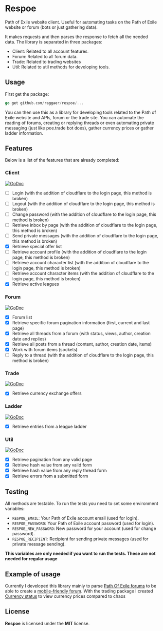 # Respoe

Path of Exile website client. Useful for automating tasks on the Path of Exile website or forum (bots or just gathering data).

It makes requests and then parses the response to fetch all the needed data. The library is separated in three packages:

- Client: Related to all account features.
- Forum: Related to all forum data.
- Trade: Related to trading websites
- Util: Related to util methods for developing tools.

## Usage

First get the package:

```go
go get github.com/raggaer/respoe/...
```

You can then use this as a library for developing tools related to the Path of Exile website and APIs, forum or the trade site.
You can automate the reading of forums, creating or replying threads or even automating private messaging (just like poe.trade bot does),
gather currency prices or gather ladder information.

## Features

Below is a list of the features that are already completed:

### Client

[![GoDoc](https://godoc.org/github.com/Raggaer/respoe/client?status.svg)](http://godoc.org/github.com/Raggaer/respoe/client)

- [ ] Login (with the addition of cloudflare to the login page, this method is broken)
- [ ] Logout (with the addition of cloudflare to the login page, this method is broken)
- [ ] Change password (with the addition of cloudflare to the login page, this method is broken)
- [ ] Retrieve inbox by page (with the addition of cloudflare to the login page, this method is broken)
- [ ] Send private messages (with the addition of cloudflare to the login page, this method is broken)
- [x] Retrieve special offer list 
- [ ] Retrieve account profile (with the addition of cloudflare to the login page, this method is broken)
- [ ] Retrieve account character list (with the addition of cloudflare to the login page, this method is broken)
- [ ] Retrieve account character items (with the addition of cloudflare to the login page, this method is broken)
- [x] Retrieve active leagues

### Forum

[![GoDoc](https://godoc.org/github.com/Raggaer/respoe/forum?status.svg)](http://godoc.org/github.com/Raggaer/respoe/forum)

- [x] Forum list
- [x] Retrieve specific forum pagination information (first, current and last page)
- [x] Retrieve all threads from a forum (with status, views, author, creation date and replies)
- [x] Retrieve all posts from a thread (content, author, creation date, items)
- [x] Work with forum items (sockets)
- [ ] Reply to a thread (with the addition of cloudflare to the login page, this method is broken)

### Trade

[![GoDoc](https://godoc.org/github.com/Raggaer/respoe/trade?status.svg)](http://godoc.org/github.com/Raggaer/respoe/trade)

- [x] Retrieve currency exchange offers

### Ladder

[![GoDoc](https://godoc.org/github.com/Raggaer/respoe/ladder?status.svg)](http://godoc.org/github.com/Raggaer/respoe/ladder)

- [x] Retrieve entries from a league ladder

### Util

[![GoDoc](https://godoc.org/github.com/Raggaer/respoe/util?status.svg)](http://godoc.org/github.com/Raggaer/respoe/util)

- [x] Retrieve pagination from any valid page
- [x] Retrieve hash value from any valid form
- [x] Retrieve hash value from any reply thread form
- [x] Retrieve errors from a submitted form

## Testing

All methods are testable. To run the tests you need to set some environment variables:

- `RESPOE_EMAIL`: Your Path of Exile account email (used for login).
- `RESPOE_PASSWORD`: Your Path of Exile account password (used for login).
- `RESPOE_NEW_PASSWORD`: New password for your account (used for change password).
- `RESPOE_RECIPIENT`: Recipient for sending private messages (used for private message sending).

**This variables are only needed if you want to run the tests. These are not needed for regular usage**

## Example of usage

Currently I developed this library mainly to parse [Path Of Exile forums](https://www.pathofexile.com/forum) to be able to create
a [mobile-friendly forum](https://respoe.xyz). With the trading package I created [Currency status](https://respoe.xyz/currency/chaos) to view currency prices compared to chaos

## License

**Respoe** is licensed under the **MIT** license.
